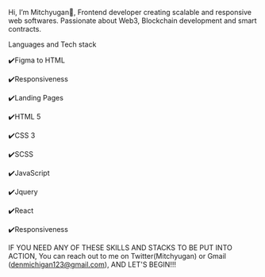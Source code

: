 Hi, I’m Mitchyugan🙂, Frontend developer creating scalable and responsive web softwares. Passionate about Web3, Blockchain development and smart contracts.
 
Languages and Tech stack

✔️Figma to HTML 
 
✔️Responsiveness

✔️Landing Pages

✔️HTML 5

✔️CSS 3

✔️SCSS

✔️JavaScript

✔️Jquery

✔️React

✔️Responsiveness

IF YOU NEED ANY OF THESE SKILLS AND STACKS TO BE PUT INTO ACTION, You can reach out to me on Twitter(Mitchyugan) or Gmail (denmichigan123@gmail.com), AND LET'S BEGIN!!!

<!---
MITCHYUGAN/MITCHYUGAN is a ✨ special ✨ repository because its `README.md` (this file) appears on your GitHub profile.
You can click the Preview link to take a look at your changes.
--->
